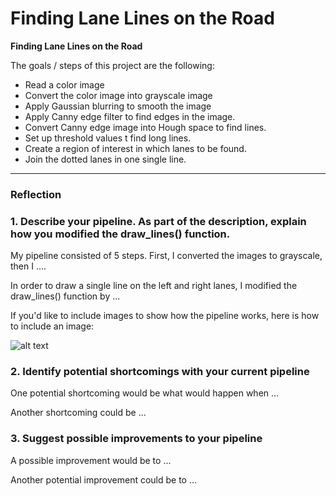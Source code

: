 # **Finding Lane Lines on the Road** 

**Finding Lane Lines on the Road**

The goals / steps of this project are the following:
* Read a color image
* Convert the color image into grayscale image
* Apply Gaussian blurring to smooth the image
* Apply Canny edge filter to find edges in the image.
* Convert Canny edge image into Hough space to find lines.
* Set up threshold values t find long lines.
* Create a region of interest in which lanes to be found.
* Join the dotted lanes in one single line.


[//]: # (Image References)

[image1]: ./examples/grayscale.jpg "Grayscale"

---

### Reflection

### 1. Describe your pipeline. As part of the description, explain how you modified the draw_lines() function.

My pipeline consisted of 5 steps. First, I converted the images to grayscale, then I .... 

In order to draw a single line on the left and right lanes, I modified the draw_lines() function by ...

If you'd like to include images to show how the pipeline works, here is how to include an image: 

![alt text][image1]


### 2. Identify potential shortcomings with your current pipeline


One potential shortcoming would be what would happen when ... 

Another shortcoming could be ...


### 3. Suggest possible improvements to your pipeline

A possible improvement would be to ...

Another potential improvement could be to ...
